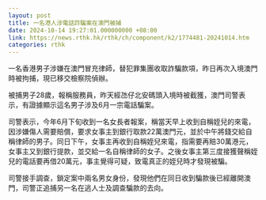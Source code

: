 ```yaml
---
layout: post
title: 一名港人涉電話詐騙案在澳門被捕
date: 2024-10-14 19:27:01.000000000 +08:00
link: https://news.rthk.hk/rthk/ch/component/k2/1774481-20241014.htm
categories: rthk
---
```


一名香港男子涉嫌在澳門冒充律師，替犯罪集團收取詐騙款項，昨日再次入境澳門時被拘捕，現已移交檢察院偵辦。

被捕男子28歲，報稱服務員，昨天經氹仔北安碼頭入境時被截獲，澳門司警表示，有證據顯示這名男子涉及6月一宗電話騙案。

司警表示，今年6月下旬收到一名女長者報案，稱當天早上收到自稱姪兒的來電，因涉嫌傷人需要賠償，要求女事主到銀行取款22萬澳門元，並於中午將錢交給自稱律師的男子。同日下午，女事主再收到自稱姪兒來電，指需要再賠30萬港元，女事主又到銀行提款，並交給一名自稱律師的女子。之後女事主第三度接獲聲稱姪兒的電話要再借20萬元，事主覺得可疑，致電真正的姪兒時才發現被騙。

司警接手調查，鎖定案中兩名男女身份，發現他們在同日收到騙款後已經離開澳門，司警正追捕另一名在逃人士及調查騙款的去向。
